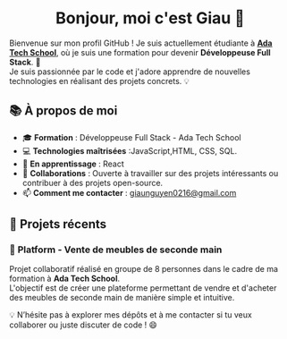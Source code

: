 <div align="center">
  <h1>Bonjour, moi c'est Giau 👋</h1>
</div>

Bienvenue sur mon profil GitHub ! Je suis actuellement étudiante à [**Ada Tech School**](https://adatechschool.fr/), où je suis une formation pour devenir **Développeuse Full Stack**. 🚀  
Je suis passionnée par le code et j'adore apprendre de nouvelles technologies en réalisant des projets concrets. 💡  

## 📚 À propos de moi  
- 🎓 **Formation** : Développeuse Full Stack - Ada Tech School  
- 💻 **Technologies maîtrisées** :JavaScript,HTML, CSS, SQL.
- 🌱 **En apprentissage** :  React
- 🤝 **Collaborations** : Ouverte à travailler sur des projets intéressants ou contribuer à des projets open-source.  
- 📫 **Comment me contacter** : giaunguyen0216@gmail.com

 ## 💼 Projets récents  
### 🛒 **Platform - Vente de meubles de seconde main**  
Projet collaboratif réalisé en groupe de 8 personnes dans le cadre de ma formation à **Ada Tech School**.  
L'objectif est de créer une plateforme permettant de vendre et d'acheter des meubles de seconde main de manière simple et intuitive.

💡 N’hésite pas à explorer mes dépôts et à me contacter si tu veux collaborer ou juste discuter de code ! 😄
